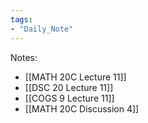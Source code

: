 ```yaml
---
tags:
- "Daily_Note"
---
```


Notes:
- [[MATH 20C Lecture 11]]
- [[DSC 20 Lecture 11]]
- [[COGS 9 Lecture 11]]
- [[MATH 20C Discussion 4]]